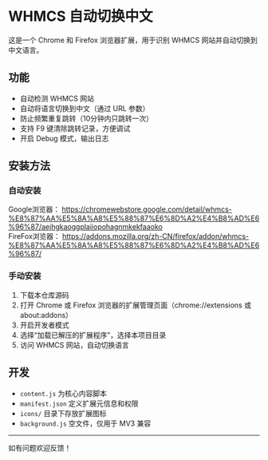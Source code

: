 # WHMCS 自动切换中文

这是一个 Chrome 和 Firefox 浏览器扩展，用于识别 WHMCS 网站并自动切换到中文语言。

## 功能

- 自动检测 WHMCS 网站
- 自动将语言切换到中文（通过 URL 参数）
- 防止频繁重复跳转（10分钟内只跳转一次）
- 支持 F9 键清除跳转记录，方便调试
- 开启 Debug 模式，输出日志

## 安装方法
### 自动安装
Google浏览器：
https://chromewebstore.google.com/detail/whmcs-%E8%87%AA%E5%8A%A8%E5%88%87%E6%8D%A2%E4%B8%AD%E6%96%87/aejhgkaoggplaiiopohagnmkekfaaoko  
FireFox浏览器：
https://addons.mozilla.org/zh-CN/firefox/addon/whmcs-%E8%87%AA%E5%8A%A8%E5%88%87%E6%8D%A2%E4%B8%AD%E6%96%87/

### 手动安装
1. 下载本仓库源码
2. 打开 Chrome 或 Firefox 浏览器的扩展管理页面（chrome://extensions 或 about:addons）
3. 开启开发者模式
4. 选择“加载已解压的扩展程序”，选择本项目目录
5. 访问 WHMCS 网站，自动切换语言

## 开发

- `content.js` 为核心内容脚本
- `manifest.json` 定义扩展元信息和权限
- `icons/` 目录下存放扩展图标
- `background.js` 空文件，仅用于 MV3 兼容

---

如有问题欢迎反馈！
